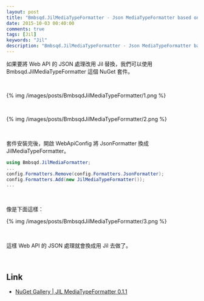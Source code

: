 ```yaml
---
layout: post
title: "Bmbsqd.JilMediaTypeFormatter - Json MediaTypeFormatter based on JIL"
date: 2015-10-03 00:40:00
comments: true
tags: [Jil]
keywords: "Jil"
description: "Bmbsqd.JilMediaTypeFormatter - Json MediaTypeFormatter based on JIL"
---
```


如果要將 Web API 的 JSON 處理改用 Jil 替換，我們可以使用 Bmbsqd.JilMediaTypeFormatter 這個 NuGet 套件。  

<!-- More -->

<br/>


{% img /images/posts/BmbsqdJilMediaTypeFormatter/1.png %}

<br/>


{% img /images/posts/BmbsqdJilMediaTypeFormatter/2.png %}

<br/>


套件安裝完後，開啟 WebApiConfig 將 JsonFormatter 換成 JilMediaTypeFormatter。  

```c#
using Bmbsqd.JilMediaFormatter;
...
config.Formatters.Remove(config.Formatters.JsonFormatter);
config.Formatters.Add(new JilMediaTypeFormatter());
...
```

<br/>


像是下面這樣：  

{% img /images/posts/BmbsqdJilMediaTypeFormatter/3.png %}

<br/>


這樣 Web API 的 JSON 處理就會換成用 Jil 去做了。  

<br/>


Link
----
* [NuGet Gallery | JIL MediaTypeFormatter 0.1.1](https://www.nuget.org/packages/Bmbsqd.JilMediaTypeFormatter/)
